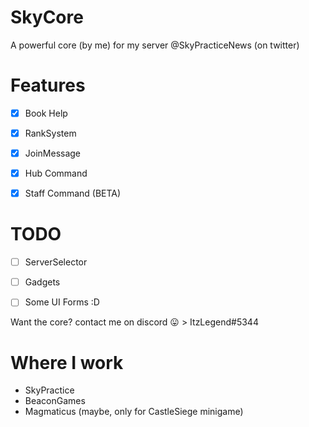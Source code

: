 # SkyCore
A powerful core (by me) for my server @SkyPracticeNews (on twitter)

# Features

- [x] Book Help

- [x] RankSystem

- [x] JoinMessage

- [x] Hub Command

- [x] Staff Command (BETA)

# TODO

- [ ] ServerSelector

- [ ] Gadgets

- [ ] Some UI Forms :D

Want the core? contact me on discord :stuck_out_tongue: > ItzLegend#5344

# Where I work

- SkyPractice
- BeaconGames
- Magmaticus (maybe, only for CastleSiege minigame)

